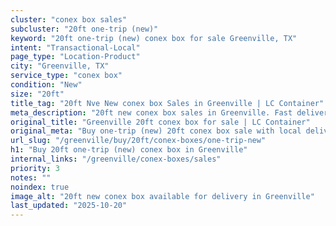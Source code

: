 ```yaml
---
cluster: "conex box sales"
subcluster: "20ft one-trip (new)"
keyword: "20ft one-trip (new) conex box for sale Greenville, TX"
intent: "Transactional-Local"
page_type: "Location-Product"
city: "Greenville, TX"
service_type: "conex box"
condition: "New"
size: "20ft"
title_tag: "20ft Nve New conex box Sales in Greenville | LC Container"
meta_description: "20ft new conex box sales in Greenville. Fast delivery, competitive pricing. Serving conex boxes area. Quote ID: APK. Call (214) 524-4168 for your free quote today."
original_title: "Greenville 20ft conex box for sale | LC Container"
original_meta: "Buy one-trip (new) 20ft conex box sale with local delivery in Greenville, TX. LC Container — local Since 2003. Request a fast quote today."
url_slug: "/greenville/buy/20ft/conex-boxes/one-trip-new"
h1: "Buy 20ft one-trip (new) conex box in Greenville"
internal_links: "/greenville/conex-boxes/sales"
priority: 3
notes: ""
noindex: true
image_alt: "20ft new conex box available for delivery in Greenville"
last_updated: "2025-10-20"
---
```


<!-- TODO: Add unique city/inventory copy, images, and internal links here. -->
